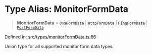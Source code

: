 # Type Alias: MonitorFormData

> **MonitorFormData** = [`DnsFormData`](../interfaces/DnsFormData.md) \| [`HttpFormData`](../interfaces/HttpFormData.md) \| [`PingFormData`](../interfaces/PingFormData.md) \| [`PortFormData`](../interfaces/PortFormData.md)

Defined in: [src/types/monitorFormData.ts:86](https://github.com/Nick2bad4u/Uptime-Watcher/blob/main/src/types/monitorFormData.ts#L86)

Union type for all supported monitor form data types.
